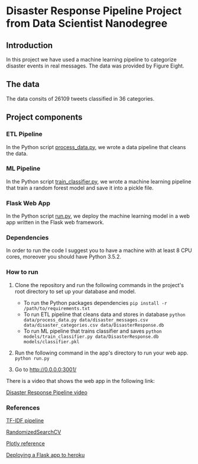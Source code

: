 # Disaster Response Pipeline Project from Data Scientist Nanodegree

## Introduction 
In this project we have used a machine learning pipeline 
to categorize disaster events in real messages. The data was 
provided by Figure Eight.

## The data 
The data consits of 26109 tweets classified in 36 categories.

## Project components


### ETL Pipeline
In the Python script [process_data.py](https://github.com/ricardoues/disaster_response_pipeline/blob/master/data/process_data.py), we wrote a data pipeline 
that cleans the data.

### ML Pipeline
In the Python script [train_classifier.py](https://github.com/ricardoues/disaster_response_pipeline/blob/master/models/train_classifier.py), we wrote a machine 
learning pipeline that train a random forest model and save it
into a pickle file.

### Flask Web App 
In the Python script [run.py](https://github.com/ricardoues/disaster_response_pipeline/blob/master/app/run.py), we deploy the machine learning 
model in a web app written in the Flask web framework. 

### Dependencies 
In order to run the code I suggest you to have a machine with at least 8 CPU cores, moreover you should have Python 3.5.2. 

### How to run 
1. Clone the repository and run the following commands in the project's root directory to set up your database and model.

    - To run the Python packages dependencies
         `pip install -r /path/to/requirements.txt`
    - To run ETL pipeline that cleans data and stores in database
        `python data/process_data.py data/disaster_messages.csv data/disaster_categories.csv data/DisasterResponse.db`
    - To run ML pipeline that trains classifier and saves
        `python models/train_classifier.py data/DisasterResponse.db models/classifier.pkl`

2. Run the following command in the app's directory to run your web app.
    `python run.py`

3. Go to http://0.0.0.0:3001/


There is a video that shows the web app in the following link:

[Disaster Response Pipeline video](https://www.youtube.com/watch?v=jnPsk7x53lo)

### References

[TF-IDF pipeline](https://medium.com/@chrisfotache/text-classification-in-python-pipelines-nlp-nltk-tf-idf-xgboost-and-more-b83451a327e0)

[RandomizedSearchCV](https://medium.com/rants-on-machine-learning/smarter-parameter-sweeps-or-why-grid-search-is-plain-stupid-c17d97a0e881)

[Plotly reference](https://plot.ly/python/reference/)

[Deploying a Flask app to heroku](https://stackabuse.com/deploying-a-flask-application-to-heroku/)
